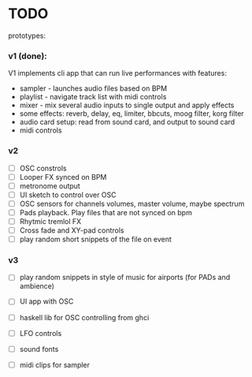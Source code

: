 # TODO

prototypes:

### v1 (done):

V1 implements cli app that can run live performances with features:

* sampler - launches audio files based on BPM
* playlist - navigate track list with midi controls
* mixer - mix several audio inputs to single output and apply effects
* some effects: reverb, delay, eq, limiter, bbcuts, moog filter, korg filter
* audio card setup: read from sound card, and output to sound card
* midi controls

### v2

* [ ] OSC constrols
* [ ] Looper FX synced on BPM
* [ ] metronome output
* [ ] UI sketch to control over OSC
* [ ] OSC sensors for channels volumes, master volume, maybe spectrum
* [ ] Pads playback. Play files that are not synced on bpm
* [ ] Rhytmic tremlol FX
* [ ] Cross fade and XY-pad controls
* [ ] play random short snippets of the file on event 

### v3

* [ ] play random snippets in style of music for airports (for PADs and ambience)
* [ ] UI app with OSC
* [ ] haskell lib for OSC controlling from ghci
* [ ] LFO controls
* [ ] sound fonts
* [ ] midi clips for sampler

